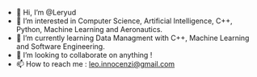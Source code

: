 - 👋 Hi, I’m @Leryud
- 👀 I’m interested in Computer Science, Artificial Intelligence, C++, Python, Machine Learning and Aeronautics.
- 🌱 I’m currently learning Data Managment with C++, Machine Learning and Software Engineering.
- 💞️ I’m looking to collaborate on anything !
- 📫 How to reach me : leo.innocenzi@gmail.com

<!---
Leryud/Leryud is a ✨ special ✨ repository because its `README.md` (this file) appears on your GitHub profile.
You can click the Preview link to take a look at your changes.
--->
